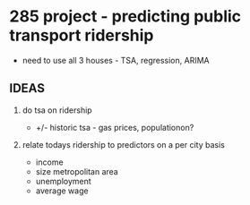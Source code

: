 # 285 project - predicting public transport ridership

- need to use all 3 houses - TSA, regression, ARIMA

## IDEAS

1. do tsa on ridership
	* +/- historic tsa - gas prices, populationon?


2. relate todays ridership to predictors on a per city basis
	* income
	* size metropolitan area
	* unemployment
	* average wage
 
